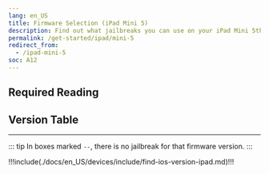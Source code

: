 ```yaml
---
lang: en_US
title: Firmware Selection (iPad Mini 5)
description: Find out what jailbreaks you can use on your iPad Mini 5th Generation
permalink: /get-started/ipad/mini-5
redirect_from:
  - /ipad-mini-5
soc: A12
---
```


## Required Reading

<readingTable deviceOS="iPadOS" minVer="13.0" maxVer="13.7"/>

## Version Table

<versionTable soc="A12" minVer="12.1.3"/>

---

::: tip
In boxes marked `--`, there is no jailbreak for that firmware version.
:::

!!!include(./docs/en_US/devices/include/find-ios-version-ipad.md)!!!
